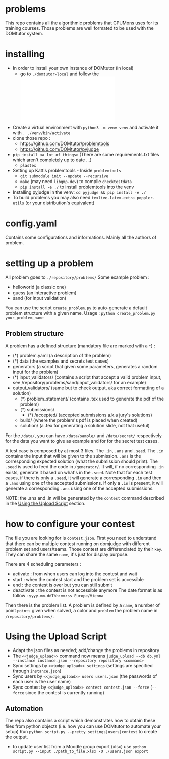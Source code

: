 # problems
This repo contains all the algorithmic problems that CPUMons uses for its training courses. Those problems are well formated to be used with the DOMtutor system.

# installing
 * In order to install your own instance of DOMtutor (in local)
   * go to `./domtutor-local` and follow the ![README](./domtutor-local/README.md)
 * Create a virtual environment with `python3 -m venv venv` and activate it with `. ./venv/bin/activate`
 * clone those repo :
   * https://github.com/DOMtutor/problemtools
   * https://github.com/DOMtutor/pyjudge
 * `pip install <a lot of things>` (There are some requirements.txt files which aren't completely up to date ...)
   * `plastex`
 * Setting up Kattis problemtools - Inside `problemtools`
   * `git submodule init --update --recursive`
   * `make` (may need `libgmp-dev`) to compile `checktestdata`
   * `pip install -e ./` to install problemtools into the venv
 * Installing pyjudge in the venv: `cd pyjudge && pip install -e ./`
 * To build problems you may also need `texlive-latex-extra poppler-utils` (or your distribution's equivalent)
 
# config.yaml
Contains some configurations and informations. Mainly all the authors of problem.

# setting up a problem
All problem goes to `./repository/problems/`
Some example problem :
  - helloworld (a classic one)
  - guess (an interactive problem)
  - sand (for input validation)
  
You can use the script `create_problem.py` to auto-generate a default problem structure with a given name.
Usage : `python create_problem.py your_problem_name`
## Problem structure
A problem has a defined structure (mandatory file are marked with a `*`) :
  - (*) problem.yaml (a description of the problem)
  - (*) data (the examples and secrets test cases)
  -  generators (a script that given some parameters, generates a random input for the problem)
- (*) input\_validators/ (contains a script that accept a valid problem input, see /repository/problems/sand/input_validators/ for an example)
- output_validators/ (same but to check output, aka correct formatting of a solution)
  - (*) problem_statement/ (contains .tex used to generate the pdf of the problem)
  - (*) submissions/
    - (*) /accepted/ (accepted submissions a.k.a jury's solutions)
  - build/ (where the problem's pdf is placed when created)
  - solution/ (a .tex for generating a solution slide, not that useful)
  
For the `/data/`, you can have `/data/sample/` and `/data/secret/` respectively for the data you want to give as example and for for the secret test cases.

A test case is composed by at most 3 files. The `.in`, `.ans` and `.seed`. 
The `.in` contains the input that will be given to the submission.
`.ans` is the corresponding expected solution (what the submission should print).
The `.seed` is used to feed the code in `/generator/`. It will, if no corresponding `.in` exists, generate it based on what's in the `.seed`.
Note that for each test cases, if there is only a `.seed`, it will generate a corresponding `.in` and then a `.ans` using one of the accepted submissions.
If only a `.in` is present, it will generate a corresponding `.ans` using one of the accepted submissions.

NOTE: the .ans and .in will be generated by the `contest` command described in the [Using the Upload Script](./README.md#Using-the-Upload-Script) section.

# how to configure your contest
The file you are looking for is `contest.json`.
First you need to understand that there can be multiple contest running on domjudge with different problem set and users/teams. Those contest are differenciated by their `key`.
They can share the same `name`, it's just for display purpose.

There are 4 scheduling parameters :
 * activate : from when users can log into the contest and wait
 * start : when the contest start and the problem set is accessible
 * end : the contest is over but you can still submit
 * deactivate : the contest is not accessible anymore
 The date format is as follow : `yyyy-mm-ddThh:mm:ss Europe/Vienna`
 
 Then there is the problem list.
 A problem is defined by a `name`, a number of point `points` given when solved, a color and `problem` the problem name in `/repository/problems/`.

# Using the Upload Script

 * Adapt the json files as needed; add/change the problems in repository
 * The `<<judge_upload>>` command now means `judge_upload --db db.yml --instance instance.json --repository repository <command>`
 * Sync settings by `<<judge_upload>> settings` (settings are specified through `instance.json`)
 * Sync users by `<<judge_upload>> users users.json` (the passwords of each user is the user name)
 * Sync contest by `<<judge_upload>> contest contest.json --force` (`--force` since the contest is currently running)
 

## Automation

The repo also contains a script which demonstrates how to obtain these files from python objects (i.e. how you can use DOMtutor to automate your setup)
Run `python script.py --pretty settings|users|contest` to create the output.
 * to update user list from a Moodle group export (xlsx) use `python script.py --input ./path_to_file.xlsx -O ./users.json export`
